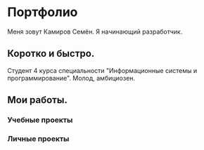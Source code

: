 # Портфолио

Меня зовут Камиров Семён. Я начинающий разработчик.

## Коротко и быстро.

Студент 4 курса специальности "Информационные системы и программирование". Молод, амбициозен.

## Мои работы.

### Учебные проекты

### Личные проекты



